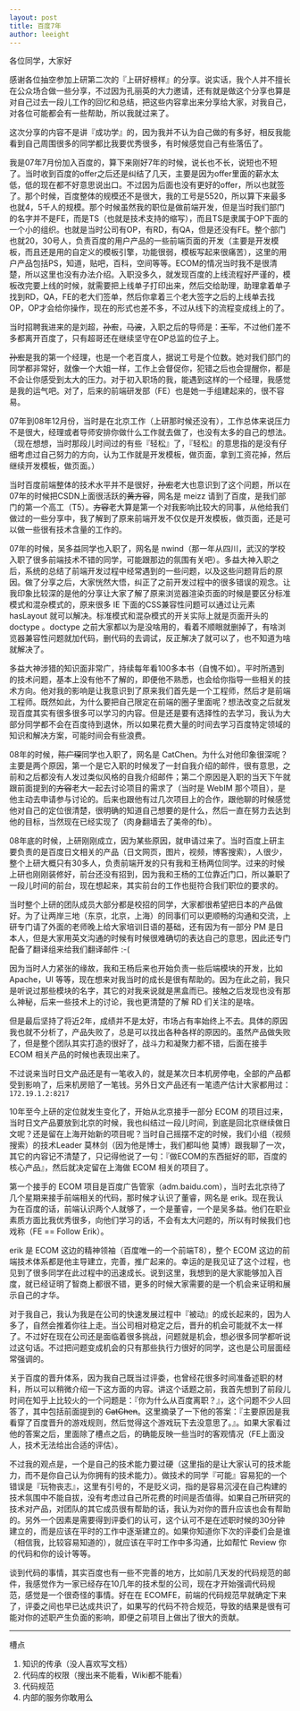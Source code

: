 ```yaml
---
layout: post
title: 百度7年
author: leeight
---
```




各位同学，大家好

感谢各位抽空参加上研第二次的『上研好榜样』的分享。说实话，我个人并不擅长在公众场合做一些分享，不过因为孔丽英的大力邀请，还有就是做这个分享也算是对自己过去一段儿工作的回忆和总结，把这些内容拿出来分享给大家，对我自己，对各位可能都会有一些帮助，所以我就过来了。

这次分享的内容不是讲『成功学』的，因为我并不认为自己做的有多好，相反我能看到自己周围很多的同学都比我要优秀很多，有时候感觉自己有些落伍了。

我是07年7月份加入百度的，算下来刚好7年的时候，说长也不长，说短也不短了。当时收到百度的offer之后还是纠结了几天，主要是因为offer里面的薪水太低，低的现在都不好意思说出口。不过因为后面也没有更好的offer，所以也就签了。那个时候，百度整体的规模还不是很大，我的工号是5520，所以算下来最多也就4，5千人的规模。那个时候虽然我的职位是做前端开发，但是当时我们部门的名字并不是FE，而是TS（也就是技术支持的缩写），而且TS是隶属于OP下面的一个小的组织。也就是当时公司有OP，有RD，有QA，但是还没有FE。整个部门也就20，30号人，负责百度的用户产品的一些前端页面的开发（主要是开发模板，而且还是用的自定义的模板引擎，功能很弱，模板写起来很痛苦），这里的用户产品包括PS，知道，贴吧，百科，空间等等。ECOM的情况当时我不是很清楚，所以这里也没有办法介绍。入职没多久，就发现百度的上线流程好严谨的，模板改完要上线的时候，就需要把上线单子打印出来，然后交给助理，助理拿着单子找到RD，QA，FE的老大们签单，然后你拿着三个老大签字之后的上线单去找OP，OP才会给你操作，现在的形式也差不多，不过从线下的流程变成线上的了。

当时招聘我进来的是刘超，<del>孙宏</del>，<del>马波</del>，入职之后的导师是：<del>王军</del>，不过他们差不多都离开百度了，只有超哥还在继续坚守在OP总监的位子上。

<del>孙宏</del>是我的第一个经理，也是一个老百度人，据说工号是个位数。她对我们部门的同学都非常好，就像一个大姐一样，工作上会督促你，犯错之后也会提醒你，都是不会让你感受到太大的压力。对于初入职场的我，能遇到这样的一个经理，我感觉是我的运气吧。对了，后来的前端研发部（FE）也是她一手组建起来的，很不容易。

07年到08年12月份，当时是在北京工作（上研那时候还没有），工作总体来说压力不是很大，经理或者导师安排你做什么工作就去做了，也没有太多的自己的想法。（现在想想，当时那段儿时间过的有些『轻松』了，『轻松』的意思指的是没有仔细考虑过自己努力的方向，认为工作就是开发模板，做页面，拿到工资花掉，然后继续开发模板，做页面。）

当时百度前端整体的技术水平并不是很好，<del>孙宏</del>老大也意识到了这个问题，所以在07年的时候把CSDN上面很活跃的<del>黄方容</del>，网名是 meizz 请到了百度，是我们部门的第一个高工（T5）。<del>方容</del>老大算是第一个对我影响比较大的同事，从他给我们做过的一些分享中，我了解到了原来前端开发不仅仅是开发模板，做页面，还是可以做一些很有技术含量的工作的。

07年的时候，吴多益同学也入职了，网名是 nwind（那一年从四川，武汉的学校入职了很多前端技术不错的同学，可能跟那边的氛围有关吧）。多益大神入职之后，系统的总结了前端开发过程中经常遇到的一些问题，以及这些问题背后的原因。做了分享之后，大家恍然大悟，纠正了之前开发过程中的很多错误的观念。让我印象比较深的是他的分享让大家了解了原来浏览器渲染页面的时候是要区分标准模式和混杂模式的，原来很多 IE 下面的CSS兼容性问题可以通过让元素 hasLayout 就可以解决。标准模式和混杂模式的开关实际上就是页面开头的 doctype 。doctype 之前大家都以为是没啥用的，看着不顺眼就删掉了，有啥浏览器兼容性问题就加代码，删代码的去调试，反正解决了就可以了，也不知道为啥就解决了。

多益大神涉猎的知识面非常广，持续每年看100多本书（自愧不如）。平时所遇到的技术问题，基本上没有他不了解的，即便他不熟悉，也会给你指导一些相关的技术方向。他对我的影响是让我意识到了原来我们首先是一个工程师，然后才是前端工程师。既然如此，为什么要把自己限定在前端的圈子里面呢？想法改变之后就发现百度其实有很多很多可以学习的内容。但是还是要有选择性的去学习，我认为大部分同学都不会在百度待到退休，所以如果花费大量的时间去学习百度特定领域的知识和解决方案，可能时间会有些浪费。

08年的时候，<del>陈广琛</del>同学也入职了，网名是 CatChen。为什么对他印象很深呢？主要是两个原因，第一个是它入职的时候发了一封自我介绍的邮件，很有意思，之前和之后都没有人发过类似风格的自我介绍邮件；第二个原因是入职的当天下午就跟前面提到的<del>方容</del>老大一起去讨论项目的需求了（当时是 WebIM 那个项目），是他主动去申请参与讨论的。后来也跟他有过几次项目上的合作，跟他聊的时候感觉他对自己的定位很清楚，很明确的知道自己想要的是什么，然后一直在努力去达到他的目标，当然现在已经实现了（肉身翻墙去了美帝的fb）。

08年底的时候，上研刚刚成立，因为某些原因，就申请过来了。当时百度上研主要负责的是百度日文相关的产品（日文网页，图片，视频，博客搜索），人很少，整个上研大概只有30多人，负责前端开发的只有我和王杨两位同学。过来的时候上研也刚刚装修好，前台还没有招到，因为我和王杨的工位靠近门口，所以兼职了一段儿时间的前台，现在想起来，其实前台的工作也挺符合我们职位的要求的。

当时整个上研的团队成员大部分都是校招的同学，大家都很希望把日本的产品做好。为了让两岸三地（东京，北京，上海）的同事们可以更顺畅的沟通和交流，上研专门请了外面的老师晚上给大家培训日语的基础，还有因为有一部分 PM 是日本人，但是大家用英文沟通的时候有时候很难确切的表达自己的意思，因此还专门配备了翻译组来给我们翻译邮件 :-(

因为当时人力紧张的缘故，我和王杨后来也开始负责一些后端模块的开发，比如 Apache，UI 等等，现在想来对我当时的成长是很有帮助的。因为在此之前，我只是听说过那些模块的名字，其它的对我来说就是黑盒而已。接触之后发现也没有那么神秘，后来一些技术上的讨论，我也更清楚的了解 RD 们关注的是啥。

但是最后坚持了将近2年，成绩并不是太好，市场占有率始终上不去。具体的原因我也就不分析了，产品失败了，总是可以找出各种各样的原因的。虽然产品做失败了，但是整个团队其实打造的很好了，战斗力和凝聚力都不错，后面在接手 ECOM 相关产品的时候也表现出来了。

不过说来当时日文产品还是有一笔收入的，就是某次日本机房停电，全部的产品都受到影响了，后来机房赔了一笔钱。另外日文产品还有一笔遗产估计大家都用过：`172.19.1.2:8217`

10年至今上研的定位就发生变化了，开始从北京接手一部分 ECOM 的项目过来，当时日文产品要放到北京的时候，我也纠结过一段儿时间，到底是回北京继续做日文呢？还是留在上海开始新的项目呢？当时自己摇摆不定的时候，我们小组（视频搜索）的技术Leader 莫林剑（因为他是博士，我们都叫他 莫博）跟我聊了一次，其它的内容记不清楚了，只记得他说了一句：『做ECOM的东西挺好的耶，百度的核心产品』，然后就决定留在上海做 ECOM 相关的项目了。

第一个接手的 ECOM 项目是百度广告管家（adm.baidu.com），当时去北京待了几个星期来接手前端相关的代码，那时候才认识了董睿，网名是 erik。现在我认为在百度的话，前端认识两个人就够了，一个是董睿，一个是吴多益。他们在职业素质方面比我优秀很多，向他们学习的话，不会有太大问题的，所以有时候我们也戏称（FE == Follow Erik）。

erik 是 ECOM 这边的精神领袖（百度唯一的一个前端T8），整个 ECOM 这边的前端技术体系都是他主导建立，完善，推广起来的。幸运的是我见证了这个过程，也见到了很多同学在此过程中的迅速成长。说到这里，我想到的是大家能够加入百度，就已经证明了智商上都很不错，更多的时候大家需要的是一个机会来证明和展示自己的才华。

对于我自己，我认为我是在公司的快速发展过程中『被动』的成长起来的，因为人多了，自然会推着你往上走。当公司相对稳定之后，晋升的机会可能就不太一样了。不过好在现在公司还是面临着很多挑战，问题就是机会，想必很多同学都听说过这句话。不过把问题变成机会的只有那些执行力很好的同学，这也是公司层面经常强调的。

关于百度的晋升体系，因为我自己既当过评委，也曾经花很多时间准备述职的材料，所以可以稍微介绍一下这方面的内容。讲这个话题之前，我首先想到了前段儿时间在知乎上比较火的一个问题是：『你为什么从百度离职？』，这个问题不少人回答了，其中包括前面提到的 <del>CatChen</del>。这里摘录了一下他的答案：『主要原因是我看穿了百度晋升的游戏规则，然后觉得这个游戏玩下去没意思了。』。如果大家看过他的答案之后，里面除了槽点之后，的确能反映一些当时的客观情况（FE上面没人，技术无法给出合适的评估）。

不过我的观点是，一个是自己的技术能力要过硬（这里指的是让大家认可的技术能力，而不是你自己认为你拥有的技术能力）。做技术的同学『可能』容易犯的一个错误是『玩物丧志』，这里有引号的，不是贬义词，指的是容易沉浸在自己构建的技术氛围中不能自拔，没有考虑过自己所花费的时间是否值得。如果自己所研究的技术对产品，对团队的其它成员很有帮助的话，我认为对你的晋升应该也会有帮助的。另外一个因素是需要得到评委们的认可，这个认可不是在述职时候的30分钟建立的，而是应该在平时的工作中逐渐建立的。如果你知道你下次的评委们会是谁（相信我，比较容易知道的），就应该在平时工作中多沟通，比如帮忙 Review 你的代码和你的设计等等。

谈到代码的事情，其实百度也有一些不完善的地方，比如前几天发的代码规范的邮件，我感觉作为一家已经存在10几年的技术型的公司，现在才开始强调代码规范，感觉是一个很奇怪的事情。好在在 ECOMFE，前端的代码规范早就确定下来了，评委之间也早已达成共识了，如果写的代码不符合规范，导致的结果是很有可能对你的述职产生负面的影响，即便之前项目上做出了很大的贡献。


---

槽点

1. 知识的传承（没人喜欢写文档）
2. 代码库的权限（搜出来不能看，Wiki都不能看）
3. 代码规范
4. 内部的服务你敢用么